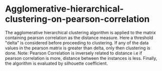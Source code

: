 # Agglomerative-hierarchical-clustering-on-pearson-correlation

The agglomerative hierarchical clustering algorithm is applied to the matrix containing pearson correlation as the distance measure. Here a threshold "delta" is considered before proceeding to clustering. If any of the data values in the pearson matrix is greater than delta, only then clustering is done. 
Note: Pearson Correlation is inversely related to distance i.e if pearson correlation is more, distance between the instances is less.
Finally, the algorithm is evaluated by silhouette coefficient.
